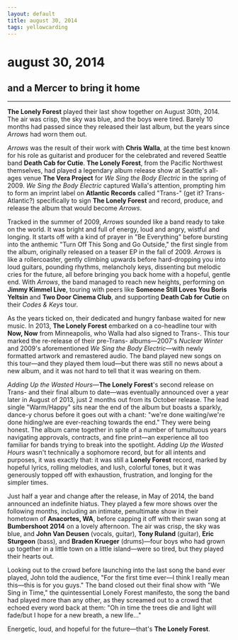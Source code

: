 ```yaml
---
layout: default
title: august 30, 2014
tags: yellowcarding
---
```


# august 30, 2014

## and a Mercer to bring it home

****
**The Lonely Forest** played their last show together on August 30th, 2014. The air was crisp, the sky was blue, and the boys were tired. Barely 10 months had passed since they released their last album, but the years since _Arrows_ had worn them out.

_Arrows_ was the result of their work with **Chris Walla**, at the time best known for his role as guitarist and producer for the celebrated and revered Seattle band **Death Cab for Cutie**. **The Lonely Forest**, from the Pacific Northwest themselves, had played a legendary album release show at Seattle's all-ages venue **The Vera Project** for _We Sing the Body Electric_ in the spring of 2009. _We Sing the Body Electric_ captured Walla's attention, prompting him to form an imprint label on **Atlantic Records** called "Trans-" (get it? Trans-Atlantic?) specifically to sign **The Lonely Forest** and record, produce, and release the album that would become _Arrows_.

Tracked in the summer of 2009, _Arrows_ sounded like a band ready to take on the world. It was bright and full of energy, loud and angry, wistful and longing. It starts off with a kind of prayer in "Be Everything" before bursting into the anthemic "Turn Off This Song and Go Outside," the first single from the album, originally released on a teaser EP in the fall of 2009. _Arrows_ is like a rollercoaster, gently climbing upwards before hard-dropping you into loud guitars, pounding rhythms, melancholy keys, dissenting but melodic cries for the future, all before bringing you back home with a hopeful, gentle end. With _Arrows_, the band managed to reach new heights, performing on **Jimmy Kimmel Live**, touring with peers like **Someone Still Loves You Boris Yeltsin** and **Two Door Cinema Club**, and supporting **Death Cab for Cutie** on their _Codes & Keys_ tour.

As the years ticked on, their dedicated and hungry fanbase waited for new music. In 2013, **The Lonely Forest** embarked on a co-headline tour with **Now, Now** from Minneapolis, who Walla had also signed to Trans-. This tour marked the re-release of their pre-Trans- albums—2007's _Nuclear Winter_ and 2009's aforementioned _We Sing the Body Electric_—with newly formatted artwork and remastered audio. The band played new songs on this tour—and they played them loud—but there was still no news about a new album, and it was not hard to tell that it was wearing on them.

_Adding Up the Wasted Hours_—**The Lonely Forest**'s second release on Trans- and their final album to date—was eventually announced over a year later in August of 2013, just 2 months out from its October release. The lead single "Warm/Happy" sits near the end of the album but boasts a sparkly, dance-y chorus before it goes out with a chant: "we're done waiting/we're done hiding/we are ever-reaching towards the end." They were being honest. The album came together in spite of a number of tumultuous years navigating approvals, contracts, and fine print—an experience all too familiar for bands trying to break into the spotlight. _Adding Up the Wasted Hours_ wasn't technically a sophomore record, but for all intents and purposes, it was exactly that: it was still a **Lonely Forest** record, marked by hopeful lyrics, rolling melodies, and lush, colorful tones, but it was generously topped off with exhaustion, frustration, and longing for the simpler times.

Just half a year and change after the release, in May of 2014, the band announced an indefinite hiatus. They played a few more shows over the following months, including an intimate, penultimate show in their hometown of **Anacortes, WA**, before capping it off with their swan song at **Bumbershoot 2014** on a lovely afternoon. The air was crisp, the sky was blue, and **John Van Deusen** (vocals, guitar), **Tony Ruland** (guitar), **Eric Sturgeon** (bass), and **Braden Krueger** (drums)—four boys who had grown up together in a little town on a little island—were so tired, but they played their hearts out.

Looking out to the crowd before launching into the last song the band ever played, John told the audience, "For the first time ever—I think I really mean this—this is for you guys." The band closed out their final show with "We Sing in Time," the quintessential Lonely Forest manifesto, the song the band had played more than any other, as they screamed out to a crowd that echoed every word back at them: "Oh in time the trees die and light will fade/but I hope for a new breath, a new life..." 

Energetic, loud, and hopeful for the future—that's **The Lonely Forest**.